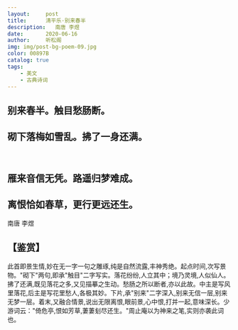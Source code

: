 ```yaml
---
layout:     post
title:      清平乐·别来春半 
description:   南唐 李煜
date:       2020-06-16
author:     听松阁
img: img/post-bg-poem-09.jpg
color: 00897B
catalog: true
tags:
    - 美文
    - 古典诗词
---
```


## 别来春半。触目愁肠断。
## 砌下落梅如雪乱。拂了一身还满。
&nbsp;
## 雁来音信无凭。路遥归梦难成。
## 离恨恰如春草，更行更远还生。


南唐 李煜

## 【鉴赏】

此首即景生情,妙在无一字一句之雕琢,纯是自然流露,丰神秀绝。起点时间,次写景物。"砌下"两句,即承"触目"二字写实。落花纷纷,人立其中；境乃灵境,人似仙人。拂了还满,既见落花之多,又见描摹之生动。愁肠之所以断者,亦以此故。中主是写风里落花,后主是写花里愁人,各极其妙。下片,承"别来"二字深入,别来无信一层,别来无梦一层。着末,又融合情景,说出无限离恨,眼前景,心中恨,打并一起,意味深长。少游词云："倚危亭,恨如芳草,萋萋刬尽还生。"周止庵以为神来之笔,实则亦袭此词也。

